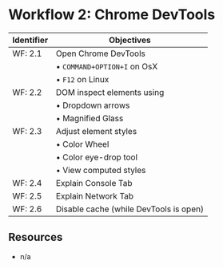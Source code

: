 # Workflow 2: Chrome DevTools

Identifier   | Objectives
-------------|------------
WF: 2.1      | Open Chrome DevTools
             | &bull; `COMMAND+OPTION+I` on OsX
             | &bull; `F12` on Linux
WF: 2.2      | DOM inspect elements using
             | &bull; Dropdown arrows
             | &bull; Magnified Glass
WF: 2.3      | Adjust element styles
             | &bull; Color Wheel
             | &bull; Color eye-drop tool
             | &bull; View computed styles
WF: 2.4      | Explain Console Tab
WF: 2.5      | Explain Network Tab
WF: 2.6      | Disable cache (while DevTools is open)

## Resources
- n/a 